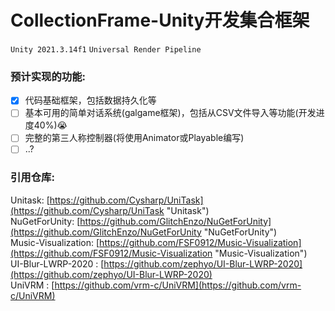# CollectionFrame-Unity开发集合框架  
`Unity 2021.3.14f1`  `Universal Render Pipeline`  

### 预计实现的功能:  
  - [x] 代码基础框架，包括数据持久化等
  - [ ] 基本可用的简单对话系统(galgame框架)，包括从CSV文件导入等功能(开发进度40%)😭
  - [ ] 完整的第三人称控制器(将使用Animator或Playable编写)
  - [ ] ..?

### 引用仓库:  
Unitask: [https://github.com/Cysharp/UniTask](https://github.com/Cysharp/UniTask "Unitask")  
NuGetForUnity: [https://github.com/GlitchEnzo/NuGetForUnity](https://github.com/GlitchEnzo/NuGetForUnity "NuGetForUnity")  
Music-Visualization: [https://github.com/FSF0912/Music-Visualization](https://github.com/FSF0912/Music-Visualization "Music-Visualization")  
UI-Blur-LWRP-2020 : [https://github.com/zephyo/UI-Blur-LWRP-2020](https://github.com/zephyo/UI-Blur-LWRP-2020)  
UniVRM : [https://github.com/vrm-c/UniVRM](https://github.com/vrm-c/UniVRM)


